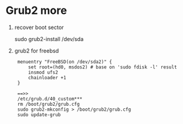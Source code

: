 Grub2 more
===================

1. recover boot sector

    sudo grub2-install /dev/sda

2. grub2 for freebsd

        menuentry "FreeBSD(on /dev/sda2)" {
            set root=(hd0, msdos2) # base on 'sudo fdisk -l' result 
            insmod ufs2
            chainloader +1
        }

        ==>>
        /etc/grub.d/40_custom***
        rm /boot/grub2/grub.cfg
        sudo grub2-mkconfig > /boot/grub2/grub.cfg
        sudo update-grub

